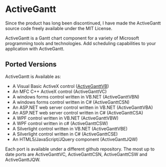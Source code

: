 # ActiveGantt

Since the product has long been discontinued, I have made the ActiveGantt source code freely available under the MIT License.

ActiveGantt is a Gantt chart component for a variety of Microsoft programming tools and technologies. Add scheduling capabilities to your application with ActiveGantt. 

## Ported Versions

ActiveGantt is Available as:

* A Visual Basic ActiveX control ([ActiveGanttVB](https://github.com/jluzardo1971/ActiveGanttVB))
* An MFC C++ ActiveX control (ActiveGanttVC)
* A windows forms control written in VB.NET (ActiveGanttVBN)
* A windows forms control written in C# (ActiveGanttCSN)
* An ASP.NET web server control written in VB.NET (ActiveGanttVBA)
* An ASP.NET web server control written in C# (ActiveGanttCSA)
* A WPF control written in VB.NET (ActiveGanttVBW)
* A WPF control written in c# (ActiveGanttCSW)
* A Silverlight control written in VB.NET (ActiveGanttVBE)
* A Silverlight control written in C# (ActiveGanttCSE)
* An HTML5/JavaScript/JQuery component (ActiveGanttJQW)

Each port is available under a different github repository. The most up to date ports are ActiveGanttVC, ActiveGanttCSN, ActiveGanttCSW and ActiveGanttJQW.


